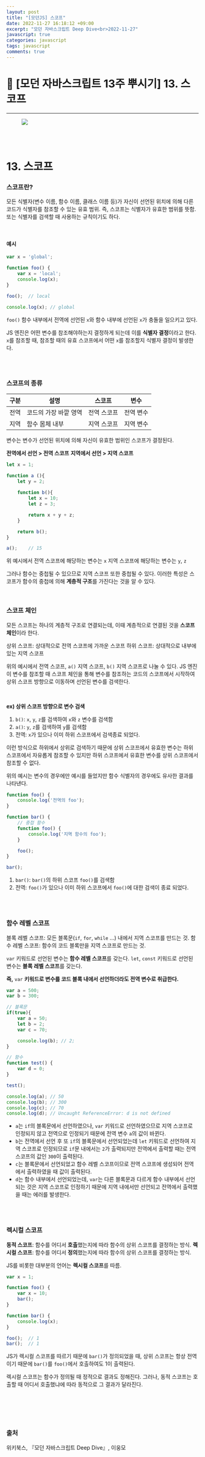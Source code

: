 ```yaml
---
layout: post
title: "[모던JS] 스코프"
date: 2022-11-27 16:18:12 +09:00
excerpt: "모던 자바스크립트 Deep Dive<br>2022-11-27"
javascript: true
categories: javascript
tags: javascript
comments: true
---
```


# 📌 [모던 자바스크립트 13주 뿌시기] 13. 스코프

---

<figure>
    <a href="/assets/img/JavaScript/2022-11-10/bookcover.png"><img src="/assets/img/JavaScript/2022-11-10/bookcover.png"></a>
    <figcaption style="text-align:center"></figcaption>
</figure>

<br>
<br>

# 13. 스코프 

### 스코프란?
모든 식별자(변수 이름, 함수 이름, 클래스 이름 등)가 자신이 선언된 위치에 의해 다른 코드가 식별자를 참조할 수 있는 유효 범위.
즉, 스코프는 식별자가 유효한 범위를 뜻함.
또는 식별자를 검색할 때 사용하는 규칙이기도 하다.

<br>

#### 예시
```javascript
var x = 'global';

function foo() {
    var x = 'local';
    console.log(x);
}

foo();  // local

console.log(x); // global
```

`foo()` 함수 내부에서 전역에 선언된 `x`와 함수 내부에 선언된 `x`가 충돌을 일으키고 있다.

JS 엔진은 어떤 변수를 참조해야하는지 결정하게 되는데 이를 **식별자 결정**이라고 한다. 
`x`를 참조할 때, 참조할 때의 유효 스코프에서 어떤 `x`를 참조할지 식별자 결정이 발생한다.


<br>
<br>

### 스코프의 종류

|구분|설명|스코프|변수|
|----|---|---|---|
|전역|코드의 가장 바깥 영역|전역 스코프|전역 변수|
|지역|함수 몸체 내부|지역 스코프|지역 변수|

변수는 변수가 선언된 위치에 의해 자신이 유효한 범위인 스코프가 결정된다.

**전역에서 선언 > 전역 스코프**
**지역에서 선언 > 지역 스코프**

```javascript
let x = 1;

function a (){
    let y = 2;
    
    function b(){
        let x = 10;
        let z = 3;

        return x + y + z;
    }

    return b();
}

a();    // 15

```

위 예시에서 전역 스코프에 해당하는 변수는 `x`
지역 스코프에 해당하는 변수는 `y`, `z`

그러나 함수는 중첩될 수 있으므로 지역 스코프 또한 중첩될 수 있다.
이러한 특성은 스코프가 함수의 중첩에 의해 **계층적 구조**를 가진다는 것을 알 수 있다.

<br>

### 스코프 체인
모든 스코프는 하나의 계층적 구조로 연결되는데, 이때 계층적으로 연결된 것을 **스코프 체인**이라 한다.

상위 스코프: 상대적으로 전역 스코프에 가까운 스코프
하위 스코프: 상대적으로 내부에 있는 지역 스코프

위의 예시에서 전역 스코프, `a()` 지역 스코프, `b()` 지역 스코프로 나눌 수 있다.
JS 엔진이 변수를 참조할 때 스코프 체인을 통해 변수를 참조하는 코드의 스코프에서 시작하여 상위 스코프 방향으로 이동하며 선언된 변수를 검색한다.

<br>

**ex) 상위 스코프 방향으로 변수 검색**
1. `b()`: `x`, `y`, `z`를 검색하여 `x`와 `z` 변수를 검색함
2. `a()`: `y`, `z`를 검색하여 `y`를 검색함
3. 전역: `x`가 있으나 이미 하위 스코프에서 검색종료 되었다.

이런 방식으로 하위에서 상위로 검색하기 때문에 상위 스코프에서 유효한 변수는 하위 스코프에서 자유롭게 참조할 수 있지만 하위 스코프에서 유효한 변수를 상위 스코프에서 참조할 수 없다.

위의 예시는 변수의 경우에만 예시를 들었지만 함수 식별자의 경우에도 유사한 결과를 나타낸다.

```javascript
function foo() {
    console.log('전역의 foo');
}

function bar() {
    // 중첩 함수
    function foo() {
        console.log('지역 함수의 foo');
    }

    foo();
}

bar();
```
1. `bar()`: `bar()`의 하위 스코프 `foo()`를 검색함
2. 전역: `foo()`가 있으나 이미 하위 스코프에서 `foo()`에 대한 검색이 종료 되었다.

<br>
<br>

### 함수 레벨 스코프
블록 레벨 스코프: 모든 블록문(`if`, `for`, `while` ...) 내에서 지역 스코프를 만드는 것.
함수 레벨 스코프: 함수의 코드 블록만을 지역 스코프로 만드는 것.

`var` 키워드로 선언된 변수는 **함수 레벨 스코프**를 갖는다.
`let`, `const` 키워드로 선언된 변수는 **블록 레벨 스코프**를 갖는다.

**즉,** `var` **키워드로 변수를 코드 블록 내에서 선언하더라도 전역 변수로 취급한다.**

```javascript
var a = 500;
var b = 300;

// 블록문
if(true){
    var a = 50;
    let b = 2;
    var c = 70;

    console.log(b); // 2;
}

// 함수
function test() {
    var d = 0;
}

test();

console.log(a); // 50
console.log(b); // 300
console.log(c); // 70
console.log(d); // Uncaught ReferenceError: d is not defined
```
- `a`는 `if`의 블록문에서 선언하였으나, `var` 키워드로 선언하였으므로 지역 스코프로 인정되지 않고 전역으로 인정되기 때문에 전역 변수 `a`의 값이 바뀐다.
- `b`는 전역에서 선언 후 또 `if`의 블록문에서 선언되었는데 `let` 키워드로 선언하여 지역 스코프로 인정되므로 `if`문 내에서는 `2`가 출력되지만 전역에서 출력할 때는 전역 스코프의 값인 `300`이 출력된다.
- `c`는 블록문에서 선언되었고 함수 레벨 스코프이므로 전역 스코프에 생성되어 전역에서 출력하였을 때 값이 출력된다.
- `d`는 함수 내부에서 선언되었는데, `var`는 다른 블록문과 다르게 함수 내부에서 선언되는 것은 지역 스코프로 인정하기 때문에 지역 내에서만 선언되고 전역에서 출력했을 때는 에러를 발생한다.

<br>
<br>

### 렉시컬 스코프
**동적 스코프**: 함수를 어디서 **호출**했는지에 따라 함수의 상위 스코프를 결정하는 방식.
**렉시컬 스코프**: 함수를 어디서 **정의**했는지에 따라 함수의 상위 스코프를 결정하는 방식.

JS를 비롯한 대부분의 언어는 **렉시컬 스코프**를 따름.

```javascript
var x = 1;

function foo() {
    var x = 10;
    bar();
}

function bar() {
    console.log(x);
}

foo();  // 1
bar();  // 1
```
JS가 렉시컬 스코프를 따르기 때문에 `bar()`가 정의되었을 때, 상위 스코프는 항상 전역이기 때문에 `bar()`를 `foo()`에서 호출하여도 1이 출력된다.

렉시컬 스코프는 함수가 정의될 때 정적으로 결과도 정해진다.
그러나, 동적 스코프는 호출할 때 어디서 호출했냐에 따라 동적으로 그 결과가 달라진다.










<br>
<br>
<br>
<br>

### 출처

위키북스, 『모던 자바스크립트 Deep Dive』, 이웅모

[jekyll-docs]: https://jekyllrb.com/docs/home
[jekyll-gh]: https://github.com/jekyll/jekyll
[jekyll-talk]: https://talk.jekyllrb.com/
